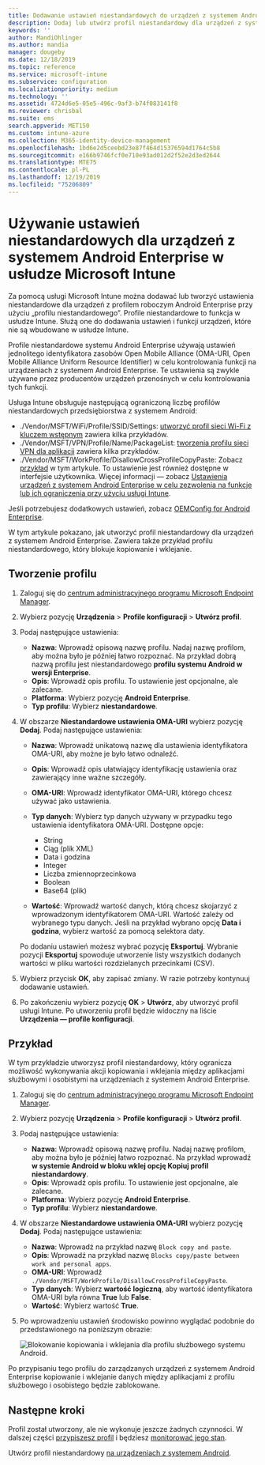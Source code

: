 ```yaml
---
title: Dodawanie ustawień niestandardowych do urządzeń z systemem Android Enterprise w usłudze Microsoft Intune — Azure | Microsoft Docs
description: Dodaj lub utwórz profil niestandardowy dla urządzeń z system Android Enterprise do tworzenia w usłudze Microsoft Intune
keywords: ''
author: MandiOhlinger
ms.author: mandia
manager: dougeby
ms.date: 12/18/2019
ms.topic: reference
ms.service: microsoft-intune
ms.subservice: configuration
ms.localizationpriority: medium
ms.technology: ''
ms.assetid: 4724d6e5-05e5-496c-9af3-b74f083141f8
ms.reviewer: chrisbal
ms.suite: ems
search.appverid: MET150
ms.custom: intune-azure
ms.collection: M365-identity-device-management
ms.openlocfilehash: 1bd6e2d5ceebd23e87f464d15376594d1764c5b8
ms.sourcegitcommit: e166b9746fcf0e710e93ad012d2f52e2d3ed2644
ms.translationtype: MTE75
ms.contentlocale: pl-PL
ms.lasthandoff: 12/19/2019
ms.locfileid: "75206809"
---
```

# <a name="use-custom-settings-for-android-enterprise-devices-in-microsoft-intune"></a>Używanie ustawień niestandardowych dla urządzeń z systemem Android Enterprise w usłudze Microsoft Intune

Za pomocą usługi Microsoft Intune można dodawać lub tworzyć ustawienia niestandardowe dla urządzeń z profilem roboczym Android Enterprise przy użyciu „profilu niestandardowego”. Profile niestandardowe to funkcja w usłudze Intune. Służą one do dodawania ustawień i funkcji urządzeń, które nie są wbudowane w usłudze Intune.

Profile niestandardowe systemu Android Enterprise używają ustawień jednolitego identyfikatora zasobów Open Mobile Alliance (OMA-URI, Open Mobile Alliance Uniform Resource Identifier) w celu kontrolowania funkcji na urządzeniach z systemem Android Enterprise. Te ustawienia są zwykle używane przez producentów urządzeń przenośnych w celu kontrolowania tych funkcji.

Usługa Intune obsługuje następującą ograniczoną liczbę profilów niestandardowych przedsiębiorstwa z systemem Android:

- ./Vendor/MSFT/WiFi/Profile/SSID/Settings: [utworzyć profil sieci Wi-Fi z kluczem wstępnym](wi-fi-profile-shared-key.md) zawiera kilka przykładów.
- ./Vendor/MSFT/VPN/Profile/Name/PackageList: [tworzenia profilu sieci VPN dla aplikacji](android-pulse-secure-per-app-vpn.md) zawiera kilka przykładów.
- ./Vendor/MSFT/WorkProfile/DisallowCrossProfileCopyPaste: Zobacz [przykład](#example) w tym artykule. To ustawienie jest również dostępne w interfejsie użytkownika. Więcej informacji — zobacz [Ustawienia urządzeń z systemem Android Enterprise w celu zezwolenia na funkcje lub ich ograniczenia przy użyciu usługi Intune](device-restrictions-android-for-work.md).

Jeśli potrzebujesz dodatkowych ustawień, zobacz [OEMConfig for Android Enterprise](android-oem-configuration-overview.md).

W tym artykule pokazano, jak utworzyć profil niestandardowy dla urządzeń z systemem Android Enterprise. Zawiera także przykład profilu niestandardowego, który blokuje kopiowanie i wklejanie.

## <a name="create-the-profile"></a>Tworzenie profilu

1. Zaloguj się do [centrum administracyjnego programu Microsoft Endpoint Manager](https://go.microsoft.com/fwlink/?linkid=2109431).
2. Wybierz pozycję **Urządzenia** > **Profile konfiguracji** > **Utwórz profil**.
3. Podaj następujące ustawienia:

    - **Nazwa**: Wprowadź opisową nazwę profilu. Nadaj nazwę profilom, aby można było je później łatwo rozpoznać. Na przykład dobrą nazwą profilu jest niestandardowego **profilu systemu Android w wersji Enterprise**.
    - **Opis**: Wprowadź opis profilu. To ustawienie jest opcjonalne, ale zalecane.
    - **Platforma**: Wybierz pozycję **Android Enterprise**.
    - **Typ profilu**: Wybierz **niestandardowe**.

4. W obszarze **Niestandardowe ustawienia OMA-URI** wybierz pozycję **Dodaj**. Podaj następujące ustawienia:

    - **Nazwa**: Wprowadź unikatową nazwę dla ustawienia identyfikatora OMA-URI, aby możne je było łatwo odnaleźć.
    - **Opis**: Wprowadź opis ułatwiający identyfikację ustawienia oraz zawierający inne ważne szczegóły.
    - **OMA-URI**: Wprowadź identyfikator OMA-URI, którego chcesz używać jako ustawienia.
    - **Typ danych**: Wybierz typ danych używany w przypadku tego ustawienia identyfikatora OMA-URI. Dostępne opcje:

      - String
      - Ciąg (plik XML)
      - Data i godzina
      - Integer
      - Liczba zmiennoprzecinkowa
      - Boolean
      - Base64 (plik)

    - **Wartość**: Wprowadź wartość danych, którą chcesz skojarzyć z wprowadzonym identyfikatorem OMA-URI. Wartość zależy od wybranego typu danych. Jeśli na przykład wybrano opcję **Data i godzina**, wybierz wartość za pomocą selektora daty.

    Po dodaniu ustawień możesz wybrać pozycję **Eksportuj**. Wybranie pozycji **Eksportuj** spowoduje utworzenie listy wszystkich dodanych wartości w pliku wartości rozdzielanych przecinkami (CSV).

5. Wybierz przycisk **OK**, aby zapisać zmiany. W razie potrzeby kontynuuj dodawanie ustawień.
6. Po zakończeniu wybierz pozycję **OK** > **Utwórz**, aby utworzyć profil usługi Intune. Po utworzeniu profil będzie widoczny na liście **Urządzenia — profile konfiguracji**.

## <a name="example"></a>Przykład

W tym przykładzie utworzysz profil niestandardowy, który ogranicza możliwość wykonywania akcji kopiowania i wklejania między aplikacjami służbowymi i osobistymi na urządzeniach z systemem Android Enterprise.

1. Zaloguj się do [centrum administracyjnego programu Microsoft Endpoint Manager](https://go.microsoft.com/fwlink/?linkid=2109431).
2. Wybierz pozycję **Urządzenia** > **Profile konfiguracji** > **Utwórz profil**.
3. Podaj następujące ustawienia:

    - **Nazwa**: Wprowadź opisową nazwę profilu. Nadaj nazwę profilom, aby można było je później łatwo rozpoznać. Na przykład wprowadź **w systemie Android w bloku wklej opcję Kopiuj profil niestandardowy**.
    - **Opis**: Wprowadź opis profilu. To ustawienie jest opcjonalne, ale zalecane.
    - **Platforma**: Wybierz pozycję **Android Enterprise**.
    - **Typ profilu**: Wybierz **niestandardowe**.

4. W obszarze **Niestandardowe ustawienia OMA-URI** wybierz pozycję **Dodaj**. Podaj następujące ustawienia:

    - **Nazwa**: Wprowadź na przykład nazwę `Block copy and paste`.
    - **Opis**: Wprowadź na przykład nazwę `Blocks copy/paste between work and personal apps`.
    - **OMA-URI**: Wprowadź `./Vendor/MSFT/WorkProfile/DisallowCrossProfileCopyPaste`.
    - **Typ danych**: Wybierz **wartość logiczną**, aby wartość identyfikatora OMA-URI była równa **True** lub **False**.
    - **Wartość**: Wybierz wartość **True**.

5. Po wprowadzeniu ustawień środowisko powinno wyglądać podobnie do przedstawionego na poniższym obrazie:

    ![Blokowanie kopiowania i wklejania dla profilu służbowego systemu Android.](./media/custom-settings-android-for-work/custom-policy-afw-copy-paste.png)

Po przypisaniu tego profilu do zarządzanych urządzeń z systemem Android Enterprise kopiowanie i wklejanie danych między aplikacjami z profilu służbowego i osobistego będzie zablokowane.

## <a name="next-steps"></a>Następne kroki

Profil został utworzony, ale nie wykonuje jeszcze żadnych czynności. W dalszej części [przypiszesz profil](../device-profile-assign.md) i będziesz [monitorować jego stan](device-profile-monitor.md).

Utwórz profil niestandardowy [na urządzeniach z systemem Android](../custom-settings-android.md).
